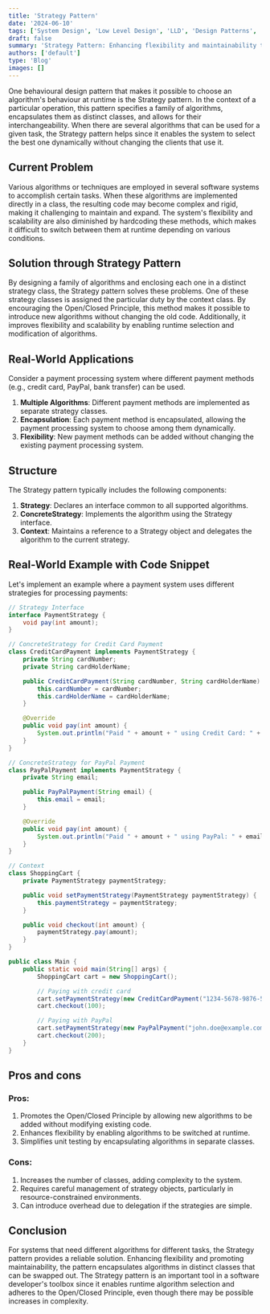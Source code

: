 ```yaml
---
title: 'Strategy Pattern'
date: '2024-06-10'
tags: ['System Design', 'Low Level Design', 'LLD', 'Design Patterns', 'Behavioral Design Pattern']
draft: false
summary: 'Strategy Pattern: Enhancing flexibility and maintainability through interchangeable algorithms.'
authors: ['default']
type: 'Blog'
images: []
---
```


One behavioural design pattern that makes it possible to choose an algorithm's behaviour at runtime is the Strategy pattern. In the context of a particular operation, this pattern specifies a family of algorithms, encapsulates them as distinct classes, and allows for their interchangeability. When there are several algorithms that can be used for a given task, the Strategy pattern helps since it enables the system to select the best one dynamically without changing the clients that use it.

## Current Problem

Various algorithms or techniques are employed in several software systems to accomplish certain tasks. When these algorithms are implemented directly in a class, the resulting code may become complex and rigid, making it challenging to maintain and expand. The system's flexibility and scalability are also diminished by hardcoding these methods, which makes it difficult to switch between them at runtime depending on various conditions.

## Solution through Strategy Pattern

By designing a family of algorithms and enclosing each one in a distinct strategy class, the Strategy pattern solves these problems. One of these strategy classes is assigned the particular duty by the context class. By encouraging the Open/Closed Principle, this method makes it possible to introduce new algorithms without changing the old code. Additionally, it improves flexibility and scalability by enabling runtime selection and modification of algorithms.

## Real-World Applications

Consider a payment processing system where different payment methods (e.g., credit card, PayPal, bank transfer) can be used.

1. **Multiple Algorithms**: Different payment methods are implemented as separate strategy classes.
2. **Encapsulation**: Each payment method is encapsulated, allowing the payment processing system to choose among them dynamically.
3. **Flexibility**: New payment methods can be added without changing the existing payment processing system.

## Structure

The Strategy pattern typically includes the following components:

1. **Strategy**: Declares an interface common to all supported algorithms.
2. **ConcreteStrategy**: Implements the algorithm using the Strategy interface.
3. **Context**: Maintains a reference to a Strategy object and delegates the algorithm to the current strategy.

## Real-World Example with Code Snippet

Let's implement an example where a payment system uses different strategies for processing payments:

```Java
// Strategy Interface
interface PaymentStrategy {
    void pay(int amount);
}

// ConcreteStrategy for Credit Card Payment
class CreditCardPayment implements PaymentStrategy {
    private String cardNumber;
    private String cardHolderName;

    public CreditCardPayment(String cardNumber, String cardHolderName) {
        this.cardNumber = cardNumber;
        this.cardHolderName = cardHolderName;
    }

    @Override
    public void pay(int amount) {
        System.out.println("Paid " + amount + " using Credit Card: " + cardNumber);
    }
}

// ConcreteStrategy for PayPal Payment
class PayPalPayment implements PaymentStrategy {
    private String email;

    public PayPalPayment(String email) {
        this.email = email;
    }

    @Override
    public void pay(int amount) {
        System.out.println("Paid " + amount + " using PayPal: " + email);
    }
}

// Context
class ShoppingCart {
    private PaymentStrategy paymentStrategy;

    public void setPaymentStrategy(PaymentStrategy paymentStrategy) {
        this.paymentStrategy = paymentStrategy;
    }

    public void checkout(int amount) {
        paymentStrategy.pay(amount);
    }
}
```

```Java
public class Main {
    public static void main(String[] args) {
        ShoppingCart cart = new ShoppingCart();

        // Paying with credit card
        cart.setPaymentStrategy(new CreditCardPayment("1234-5678-9876-5432", "John Doe"));
        cart.checkout(100);

        // Paying with PayPal
        cart.setPaymentStrategy(new PayPalPayment("john.doe@example.com"));
        cart.checkout(200);
    }
}
```

## Pros and cons

### Pros:

1. Promotes the Open/Closed Principle by allowing new algorithms to be added without modifying existing code.
2. Enhances flexibility by enabling algorithms to be switched at runtime.
3. Simplifies unit testing by encapsulating algorithms in separate classes.

### Cons:

1. Increases the number of classes, adding complexity to the system.
2. Requires careful management of strategy objects, particularly in resource-constrained environments.
3. Can introduce overhead due to delegation if the strategies are simple.

## Conclusion

For systems that need different algorithms for different tasks, the Strategy pattern provides a reliable solution. Enhancing flexibility and promoting maintainability, the pattern encapsulates algorithms in distinct classes that can be swapped out. The Strategy pattern is an important tool in a software developer's toolbox since it enables runtime algorithm selection and adheres to the Open/Closed Principle, even though there may be possible increases in complexity.